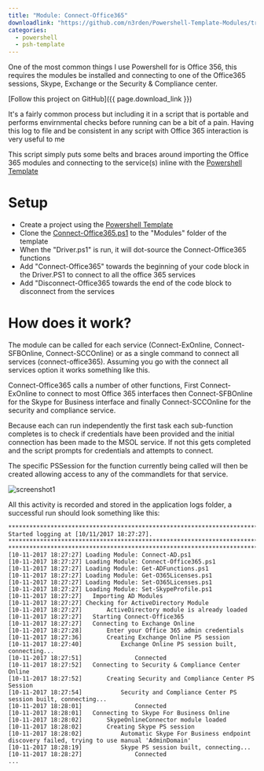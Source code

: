 ```yaml
---
title: "Module: Connect-Office365"
downloadlink: "https://github.com/n3rden/Powershell-Template-Modules/tree/master/Connect-Office365"
categories: 
  - powershell
  - psh-template
---
```


One of the most common things I use Powershell for is Office 356, this requires the modules be installed and connecting to one of the Office365 sessions, Skype, Exchange or the Security & Compliance center.

[Follow this project on GitHub]({{ page.download_link }})



It's a fairly common process but including it in a script that is portable and performs envirnmental checks before running can be a bit of a pain. Having this log to file and be consistent in any script with Office 365 interaction is very useful to me

This script simply puts some belts and braces around importing the Office 365 modules and connecting to the service(s) inline with the [Powershell Template](http://vaines.org/powershell/Powershell-Framework.html) 

 
# Setup
* Create a project using the [Powershell Template](http://vaines.org/powershell/Powershell-Framework.html) 
* Clone the [Connect-Office365.ps1](https://github.com/n3rden/Powershell-Template-Modules/blob/master/Connect-Office365/Connect-Office365.ps1) to the "Modules" folder of the template
* When the "Driver.ps1" is run, it will dot-source the Connect-Office365 functions
* Add "Connect-Office365" towards the beginning of your code block in the Driver.PS1 to connect to all the office 365 services
* Add "Disconnect-Office365 towards the end of the code block to disconnect from the services


# How does it work?
The module can be called for each service (Connect-ExOnline, Connect-SFBOnline, Connect-SCCOnline) or as a single command to connect all services (connect-office365). Assuming you go with the connect all services option it works something like this.

Connect-Office365 calls a number of other functions,
First Connect-ExOnline to connect to most Office 365 interfaces then Connect-SFBOnline for the Skype for Business interface and finally Connect-SCCOnline for the security and compliance service. 

Because each can run independently the first task each sub-function completes is to check if credentials have been provided and the initial connection has been made to the MSOL service. If not this gets completed and the script prompts for credentials and attempts to connect.

The specific PSSession for the function currently being called will then be created allowing access to any of the commandlets for that service. 

![screenshot1]({{"/assets/img/psh-connecto365_1.png"}})

All this activity is recorded and stored in the application logs folder, a successful run should look something like this:
```
***************************************************************************************************
Started logging at [10/11/2017 18:27:27].
***************************************************************************************************
***************************************************************************************************
[10-11-2017 18:27:27] Loading Module: Connect-AD.ps1
[10-11-2017 18:27:27] Loading Module: Connect-Office365.ps1
[10-11-2017 18:27:27] Loading Module: Get-ADFunctions.ps1
[10-11-2017 18:27:27] Loading Module: Get-O365Licenses.ps1
[10-11-2017 18:27:27] Loading Module: Set-O365Licenses.ps1
[10-11-2017 18:27:27] Loading Module: Set-SkypeProfile.ps1
[10-11-2017 18:27:27] 	Importing AD Modules
[10-11-2017 18:27:27] Checking for ActiveDirectory Module
[10-11-2017 18:27:27] 		ActiveDirectory module is already loaded
[10-11-2017 18:27:27] 	Starting Connect-Office365
[10-11-2017 18:27:27] 	Connecting to Exchange Online
[10-11-2017 18:27:28] 		Enter your Office 365 admin credentials
[10-11-2017 18:27:36] 		Creating Exchange Online PS session
[10-11-2017 18:27:40] 			Exchange Online PS session built, connecting...
[10-11-2017 18:27:51] 				Connected
[10-11-2017 18:27:52] 	Connecting to Security & Compliance Center Online
[10-11-2017 18:27:52] 		Creating Security and Compliance Center PS Session
[10-11-2017 18:27:54] 			Security and Compliance Center PS session built, connecting...
[10-11-2017 18:28:01] 				Connected
[10-11-2017 18:28:01] 	Connecting to Skype For Business Online
[10-11-2017 18:28:02] 		SkypeOnlineConnector module loaded
[10-11-2017 18:28:02] 		Creating Skype PS session
[10-11-2017 18:28:02] 			Automatic Skype For Business endpoint discovery failed, trying to use manual 'AdminDomain'
[10-11-2017 18:28:19] 			Skype PS session built, connecting...
[10-11-2017 18:28:27] 				Connected
...
```